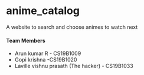 # anime_catalog
A website to search and choose animes to watch next

#### Team Members
- Arun kumar R - CS19B1009
- Gopi krishna -CS19B1020
- Laville vishnu prasath (The hacker) - CS19B1033
